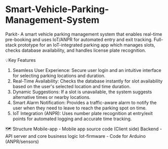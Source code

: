 # Smart-Vehicle-Parking-Management-System
Parkit- A smart vehicle parking management system that enables real-time pre-booking and uses IoT/ANPR for automated entry and exit tracking. Full-stack prototype for an IoT-integrated parking app which manages slots, checks database availability, and handles license plate recognition.

💡Key Features
1. Seamless User Experience: Secure user login and an intuitive interface for selecting parking locations and duration.
2. Real-Time Availability: Checks the database instantly for slot availability based on the user's selected location and time duration.
3. Dynamic Suggestions: If a slot is unavailable, the system suggests alternative times or nearby locations.
4. Smart Alarm Notification: Provides a traffic-aware alarm to notify the user when they need to leave to reach the parking spot on time.
5. IoT Integration (ANPR): Uses number plate recognition at entry/exit points for automated logging and accurate time tracking.

🗺️ Structure
Mobile-app - Mobile app source code (Client side)
Backend - API server and core business logic
Iot-firmware - Code for Arduino (ANPR/sensors)

